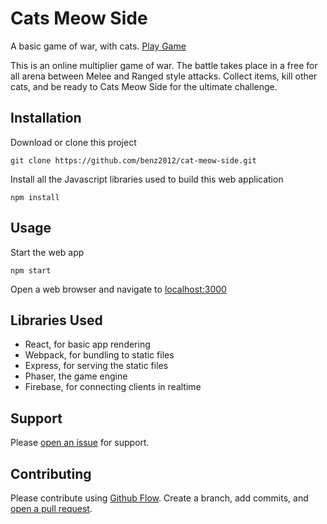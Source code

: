 # Cats Meow Side

A basic game of war, with cats. [Play Game](https://www.singletear.world/)

This is an online multiplier game of war. The battle takes place in a free for all arena between Melee and Ranged style attacks. Collect items, kill other cats, and be ready to Cats Meow Side for the ultimate challenge.

## Installation

Download or clone this project
```
git clone https://github.com/benz2012/cat-meow-side.git
```
Install all the Javascript libraries used to build this web application
```
npm install
```

## Usage

Start the web app
```
npm start
```

Open a web browser and navigate to [localhost:3000](http://localhost:3000)

## Libraries Used

- React, for basic app rendering
- Webpack, for bundling to static files
- Express, for serving the static files
- Phaser, the game engine
- Firebase, for connecting clients in realtime

## Support

Please [open an issue](https://github.com/benz2012/cat-meow-side/issues/new) for support.

## Contributing

Please contribute using [Github Flow](https://guides.github.com/introduction/flow/). Create a branch, add commits, and [open a pull request](https://github.com/benz2012/cat-meow-side/compare/).
